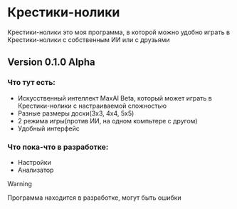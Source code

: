 # Крестики-нолики
Крестики-нолики это моя программа, в которой можно удобно играть в Крестики-нолики с собственным ИИ или с друзьями
## Version 0.1.0 Alpha
### Что тут есть:
- Искусственный интеллект MaxAI Beta, который может играть в Крестики-нолики с настраиваемой сложностью
- Разные размеры доски(3x3, 4x4, 5x5)
- 2 режима игры(против ИИ, на одном компьтере с другом)
- Удобный интерфейс
### Что пока-что в разработке:
- Настройки
- Анализатор

> [!WARNING]
> Программа находится в разработке, могут быть ошибки 
